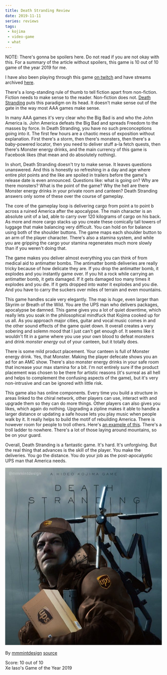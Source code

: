 ```yaml
---
title: Death Stranding Review
date: 2019-11-11
series: reviews
tags:
 - kojima
 - video-game
 - what
---
```


NOTE: There's gonna be spoilers here. Do not read if you are not okay with this.
For a summary of the article without spoilers, this game is 10 out of 10 game of the
year 2019 for me.

I have also been playing through this game [on
twitch](https://www.twitch.tv/princessxen) and have streams archived
[here](https://xena.greedo.xeserv.us/files/kojima_unchained).

There's a long-standing rule of thumb to tell fiction apart from non-fiction.
Fiction needs to make sense to the reader. Non-fiction does not. [Death
Stranding](https://en.wikipedia.org/wiki/Death_Stranding) puts this paradigm on
its head. It doesn't make sense out of the gate in the way most AAA games make
sense. 

In many AAA games it's very clear who the Big Bad is and who the John America
is. John America defeats the Big Bad and spreads Freedom to the masses by force.
In Death Stranding, you have no such preconceptions going into it. The first few
hours are a chaotic mess of exposition without explanation. First there's a
storm, then there's monsters, then there's a baby-powered locator, then you need
to deliver stuff a-la fetch quests, then there's Monster energy drinks, and the
main currency of this game is Facebook likes (that mean and do absolutely
nothing).

In short, Death Stranding doesn't try to make sense. It leaves questions
unanswered. And this is honestly so refreshing in a day and age where entire
plot points and the like are spoiled in trailers before the game's release date
is even announced. Questions like: what is going on? Why are there monsters?
What is the point of the game? Why the hell are there Monster energy drinks in
your private room and canteen? Death Stranding answers only some of these over
the course of gameplay.

The core of the gameplay loop is delivering cargo from point a to point b across
a ruined America after the apocalypse. The main character is an absolute unit of
a lad, able to carry over 120 kilograms of cargo on his back. As more and more
cargo stacks up you create these comically tall towers of luggage that make
balancing very difficult. You can hold on for balance using both of the shoulder
buttons. The game maps each shoulder button to an arm of the player character.
There's also a stamina system, and while you are gripping the cargo your stamina
regenerates much more slowly than if you weren't doing that.

The game makes you deliver almost everything you can think of from medical aid
to antimatter bombs. The antimatter bomb deliveries are really tricky because of
how delicate they are. If you drop the antimatter bomb, it explodes and you
instantly game over. If you hit a rock while carrying an antimatter bomb, it
gets damaged. If it gets damaged too many times it explodes and you die. If it
gets dropped into water it explodes and you die. And you have to carry the
suckers over miles of terrain and even mountains.

This game handles scale very elegantly. The map is _huge_, even larger than
Skyrim or Breath of the Wild. You are the UPS man who delivers packages,
apocalypse be damned. This game gives you a lot of quiet downtime, which really
lets you soak in the philosophical mindfuck that Kojima cooked up for us all. As
you approach major cities, guitar and vocal music comes in and the other sound
effects of the game quiet down. It overall creates a very sobering and solemn
mood that I just can't get enough of. It seems like it wouldn't fit in a game
where you use your own blood to defeat monsters and drink _monster energy_ out
of your canteen, but it totally does.

There is some mild product placement. Your canteen is full of Monster energy
drink. Yes, that Monster. Making the player defecate shows you an ad for an AMC
show. There's also monster energy drinks in your safe room that increase your
max stamina for a bit. I'm not entirely sure if the product placement was chosen
to be there for artistic reasons (it's surreal as all hell and helps to
complement the confusing aspects of the game), but it's very non-intrusive and
can be ignored with little risk.

This game also has online components. Every time you build a structure in areas
linked to the chiral network, other players can use, interact with and upgrade
them so they can do more things. Other players can also gives you likes, which
again do nothing. Upgrading a zipline makes it able to handle a larger distance
or updating a safe house lets you play music when people walk by it. It really
helps to build the motif of rebuilding America. There is however room for people
to troll others. Here's [an example of
this](https://twitter.com/Brad_barnaby/status/1193084242743312384). There's a
troll ladder to nowhere. There's a lot of those laying around mountains, so be
on your guard.

Overall, Death Stranding is a fantastic game. It's hard. It's unforgiving. But
the real thing that advances is the skill of the player. You make the
deliveries. You go the distance. You do your job as the post-apocalyptic UPS man
that America needs.

![UPS Simulator 2019](/static/img/ups-simulator-2019.jpg)

By [mmmintdesign](https://twitter.com/mmmintdesign) [source](https://twitter.com/mmmintdesign/status/1192856164331114497)

Score: 10 out of 10  
Xe Iaso's Game of the Year 2019

